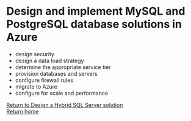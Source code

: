 # Design and implement MySQL and PostgreSQL database solutions in Azure

- design security
- design a data load strategy
- determine the appropriate service tier
- provision databases and servers
- configure firewall rules
- migrate to Azure
- configure for scale and performance

[Return to Design a Hybrid SQL Server solution](readme.md)  
[Return home](./readme.md)  